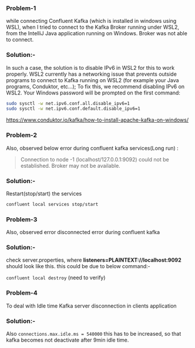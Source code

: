 ### Problem-1

while connecting Confluent Kafka (which is installed in windows using WSL), when I tried to connect to the Kafka Broker 
running under WSL2, from the IntelliJ Java application running on Windows. Broker was not able to connect.

### Solution:-
In such a case, the solution is to disable IPv6 in WSL2 for this to work properly.
WSL2 currently has a networking issue that prevents outside programs to connect to Kafka running on WSL2 (for example your Java programs, Conduktor, etc...); 
To fix this, we recommend disabling IPv6 on WSL2. Your Windows password will be prompted on the first command:
```sh
sudo sysctl -w net.ipv6.conf.all.disable_ipv6=1
sudo sysctl -w net.ipv6.conf.default.disable_ipv6=1
```
https://www.conduktor.io/kafka/how-to-install-apache-kafka-on-windows/

### Problem-2
Also, observed below error during confluent kafka services(Long run) :

> Connection to node -1 (localhost/127.0.0.1:9092) could not be established. 
> Broker may not be available.

### Solution:- 
Restart(stop/start) the services
```sh
confluent local services stop/start
```

### Problem-3
Also, observed error disconnected error during confluent kafka

### Solution:-
check server.properties, where **listeners=PLAINTEXT://localhost:9092** should look like this. this could be due to below command:-

`confluent local destroy` (need to verify)

### Problem-4
To deal with Idle time Kafka server disconnection in clients application

### Solution:-
Also `connections.max.idle.ms = 540000` this has to be increased, so that kafka becomes not deactivate after 9min idle time.